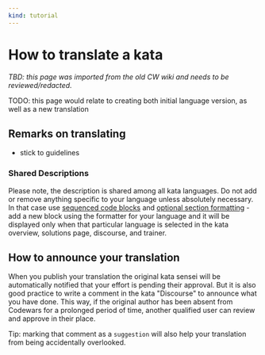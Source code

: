 ```yaml
---
kind: tutorial
---
```


# How to translate a kata

_TBD: this page was imported from the old CW wiki and needs to be reviewed/redacted._

TODO: this page would relate to creating both initial language version, as well as a new translation

## Remarks on translating

- stick to guidelines

### Shared Descriptions

Please note, the description is shared among all kata languages. Do not add or remove anything specific to your language unless absolutely necessary. In that case use [sequenced code blocks][sequential-code-blocks] and [optional section formatting][conditional-rendering] - add a new block using the formatter for your language and it will be displayed only when that particular language is selected in the kata overview, solutions page, discourse, and trainer.

## How to announce your translation

When you publish your translation the original kata sensei will be automatically notified that your effort is pending their approval. But it is also good practice to write a comment in the kata "Discourse" to announce what you have done. This way, if the original author has been absent from Codewars for a prolonged period of time, another qualified user can review and approve in their place.

Tip: marking that comment as a `suggestion` will also help your translation from being accidentally overlooked.


[sequential-code-blocks]: /references/markdown/extensions/#sequential-code-blocks
[conditional-rendering]: /references/markdown/extensions/#conditional-rendering
